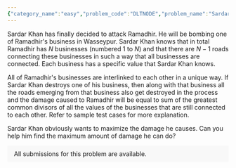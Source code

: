 ```yaml
---
{"category_name":"easy","problem_code":"DLTNODE","problem_name":"Sardar and GCD","problemComponents":{"constraints":"- $1 \\leq T \\leq 1000$\n- $2 \\leq N \\leq 10^5$\n- $1 \\leq A_i \\leq 10^9$\n- Sum of $N$ over all test cases will not exceed $5 \\cdot 10^5$.\n- It is guaranteed that the given roads connect every business.","constraintsState":true,"subtasks":"- 30 points : $1 \\leq R \\leq 10000$\n- 70 points : $1 \\leq R \\leq 10^9$\n","subtasksState":false,"inputFormat":"- The first line of input contains an integer $T$, denoting the total number of test cases. The description of $T$ test cases follows.\n- The first line of each test case contains an integer $N$, denoting the number of businesses Ramadhir owns.\n- Each of the next $N-1$ lines contains $2$ integers $a$ and $b$, denoting a road between businesses $a$ and $b$.\n- Finally, the last line of each test case contains $N$ space-separated positive integers $A_1, A_2, \\ldots, A_N$, where $A_i$ is the value of the $i$-th business.","inputFormatState":true,"outputFormat":"- For each test case, output a single line containing one integer - the maximum possible damage that Sardar Khan can deal.","outputFormatState":true,"sampleTestCases":{"0":{"id":1,"input":"1\n5\n1 2\n1 3\n3 4\n3 5\n4 6 8 12 15","output":29,"explanation":"* If business $1$ is bombed, the remaining connected components are $\\{(2), (3, 4, 5)\\}$. This gives a damage of $\\gcd(A_2) + \\gcd(A_3, A_4, A_5) = 6 + 1 = 7$.\n* If business $2$ is bombed, the remaining connected components are $\\{(1, 3, 4, 5)\\}$. This gives a damage of $\\gcd(A_1, A_3, A_4, A_5) = 1$.\n* If business $3$ is bombed, the remaining connected components are $\\{(1, 2), (4), (5)\\}$. This gives a damage of $\\gcd(A_1, A_2) + \\gcd(A_4) + \\gcd(A_5) = 2 + 12 + 15 = 29$.\n* If business $4$ is bombed, the remaining connected components are $\\{(1, 2, 3, 5)\\}$. This gives a damage of $\\gcd(A_1, A_2, A_3, A_5) = 1$.\n* If business $5$ is bombed, the remaining connected components are $\\{(1, 2, 3, 4)\\}$. This gives a damage of $\\gcd(A_1, A_2, A_3, A_4) = 2$.\n\nClearly, bombing business $3$ gives the maximum possible damage, that being 29.","isDeleted":false}}},"video_editorial_url":"https://youtu.be/Z3oii11TGJU","languages_supported":{"0":"CPP14","1":"C","2":"JAVA","3":"PYTH 3.6","4":"CPP17","5":"PYTH","6":"PYP3","7":"CS2","8":"ADA","9":"PYPY","10":"TEXT","11":"PAS fpc","12":"NODEJS","13":"RUBY","14":"PHP","15":"GO","16":"HASK","17":"TCL","18":"PERL","19":"SCALA","20":"LUA","21":"kotlin","22":"BASH","23":"JS","24":"LISP sbcl","25":"rust","26":"PAS gpc","27":"BF","28":"CLOJ","29":"R","30":"D","31":"CAML","32":"FORT","33":"ASM","34":"swift","35":"FS","36":"WSPC","37":"LISP clisp","38":"SQL","39":"SCM guile","40":"PERL6","41":"ERL","42":"CLPS","43":"ICK","44":"NICE","45":"PRLG","46":"ICON","47":"COB","48":"SCM chicken","49":"PIKE","50":"SCM qobi","51":"ST","52":"SQLQ","53":"NEM"},"max_timelimit":1,"source_sizelimit":50000,"problem_author":"dhananjay_777","problem_tester":"","date_added":"24-09-2021","tags":{"0":"csns2021","1":"depth","2":"dhananjay_777","3":"easy","4":"greatest","5":"pre","6":"prefix","7":"trees"},"problem_difficulty_level":"Unavailable","best_tag":"Depth First Search","editorial_url":"https://discuss.codechef.com/problems/DLTNODE","time":{"view_start_date":1635960600,"submit_start_date":1635960600,"visible_start_date":1635960600,"end_date":1735669800},"is_direct_submittable":false,"problemDiscussURL":"https://discuss.codechef.com/search?q=DLTNODE","is_proctored":false,"visitedContests":{},"layout":"problem"}
---
```

Sardar Khan has finally decided to attack Ramadhir. He will be bombing one of Ramadhir's business in Wasseypur. Sardar Khan knows that in total Ramadhir has $N$ businesses (numbered $1$ to $N$) and that there are $N - 1$ roads connecting these businesses in such a way that all businesses are connected. Each business has a specific value that Sardar Khan knows. 

All of Ramadhir's businesses are interlinked to each other in a unique way. If Sardar Khan destroys one of his business, then along with that business all the roads emerging from that business also get destroyed in the process and the damage caused to Ramadhir will be equal to sum of the greatest common divisors of all the values of the businesses that are still connected to each other.
Refer to sample test cases for more explanation.

Sardar Khan obviously wants to maximize the damage he causes. Can you help him find the maximum amount of damage he can do?


<aside style='background: #f8f8f8;padding: 10px 15px;'><div>All submissions for this problem are available.</div></aside>